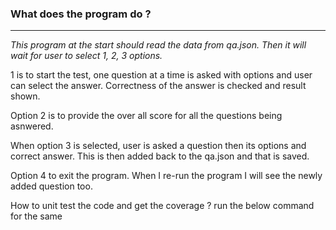 ### What does the program do ?
------------------------------

*This program at the start should read the data from qa.json. Then it will wait for user to select 1, 2, 3 options.* 


1 is to start the test, one question at a time is asked with options and user can select the answer. Correctness of the answer is checked and result shown. 

Option 2 is to provide the over all score for all the questions being asnwered. 

When option 3 is selected, user is asked a question then its options and correct answer. 
This is then added back to the qa.json and that is saved. 

Option 4 to exit the program. 
When I re-run the program I will see the newly added question too. 


How to unit test the code and get the coverage ?
run the below command for the same
